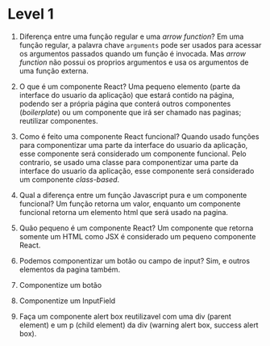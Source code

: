 # Level 1
1. Diferença entre uma função regular e uma *arrow function*?
Em uma função regular, a palavra chave `arguments` pode ser usados para acessar os argumentos passados quando um função é invocada. Mas *arrow function* não possui os proprios argumentos e usa os argumentos de uma função externa. 

2. O que é um componente React?
Uma pequeno elemento (parte da interface do usuario da aplicação) que estará contido na página, podendo ser a própria página que conterá outros componentes (*boilerplate*) ou um componente que irá ser chamado nas paginas; reutilizar componentes.

3. Como é feito uma componente React funcional?
Quando usado funções para componentizar uma parte da interface do usuario da aplicação, esse componente será considerado um componente funcional. Pelo contrario, se usado uma classe para componentizar uma parte da interface do usuario da aplicação, esse componente será considerado um componente *class-based*.

4. Qual a diferença entre um função Javascript pura e um componente funcional?
Um função retorna um valor, enquanto um componente funcional retorna um elemento html que será usado na pagina.


5. Quão pequeno é um componente React?
Um componente que retorna somente um HTML como JSX é considerado um pequeno componente React. 

6. Podemos componentizar um botão ou campo de input?
Sim, e outros elementos da pagina também.

7. Componentize um botão
8. Componentize um InputField

9. Faça um componente alert box reutilizavel com uma div (parent element) e um p (child element) da div (warning alert box, success alert box).

